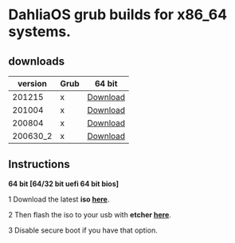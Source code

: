 # DahliaOS grub builds for x86_64 systems.

## downloads

| version         | Grub         | 64 bit      |      
| -----------  | -----------  | ----------- | 
| 201215       | x       | [Download](https://github.com/HexaOneOfficial/dahliaos/releases/download/201215/DahliaOS201215.iso)|  
| 201004       | x       | [Download](https://github.com/HexaOneOfficial/dahliaos/releases/download/201004/DahliaOS201004.iso)|  
| 200804       | x        | [Download](https://github.com/HexaOneOfficial/dahliaos/releases/download/200804/DahliaOS200804.iso)|  
| 200630_2     | x        | [Download](https://github.com/HexaOneOfficial/dahliaos/releases/download/200630_2/DahliaOS200630_2.iso)|     

## Instructions

**64 bit [64/32 bit uefi 64 bit bios]**

1 Download the latest **iso [here](https://github.com/HexaOneOfficial/dahliaos/releases/download/200804/DahliaOS200804.iso)**. 

2 Then flash the iso to your usb with **etcher [here](https://www.balena.io/etcher/)**.

3 Disable secure boot if you have that option.

